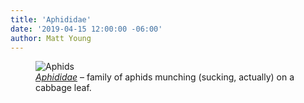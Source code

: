 ```yaml
---
title: 'Aphididae'
date: '2019-04-15 12:00:00 -06:00'
author: Matt Young
---
```

<figure>
<img src="/PT/uploads/2019/DSC01977_Aphid_Family_600.jpg" alt="Aphids"/>
<figcaption>
<a href="https://en.wikipedia.org/wiki/Aphid"><i>Aphididae</i></a> &ndash; family of aphids munching (sucking, actually) on a cabbage leaf.
</figcaption>
</figure>




